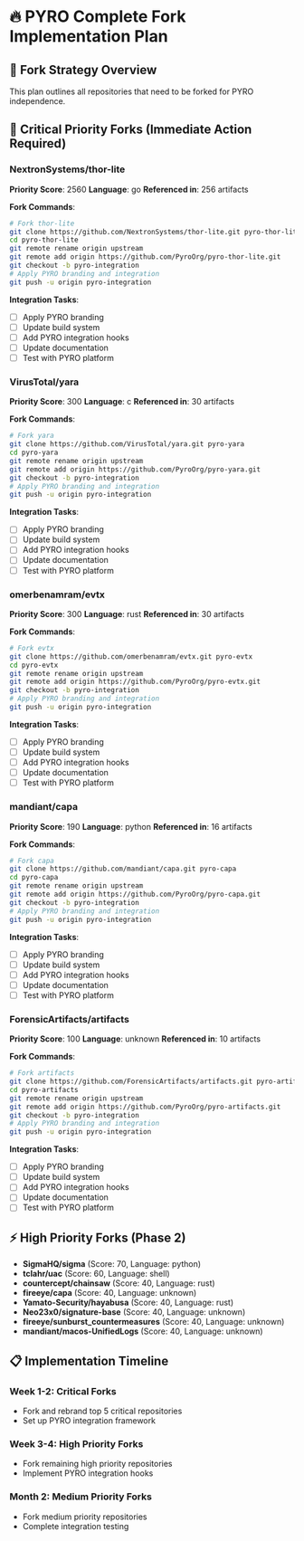 # 🔥 PYRO Complete Fork Implementation Plan

## 🎯 Fork Strategy Overview

This plan outlines all repositories that need to be forked for PYRO independence.

## 🚨 Critical Priority Forks (Immediate Action Required)

### NextronSystems/thor-lite

**Priority Score**: 2560
**Language**: go
**Referenced in**: 256 artifacts

**Fork Commands**:
```bash
# Fork thor-lite
git clone https://github.com/NextronSystems/thor-lite.git pyro-thor-lite
cd pyro-thor-lite
git remote rename origin upstream
git remote add origin https://github.com/PyroOrg/pyro-thor-lite.git
git checkout -b pyro-integration
# Apply PYRO branding and integration
git push -u origin pyro-integration
```

**Integration Tasks**:
- [ ] Apply PYRO branding
- [ ] Update build system
- [ ] Add PYRO integration hooks
- [ ] Update documentation
- [ ] Test with PYRO platform

### VirusTotal/yara

**Priority Score**: 300
**Language**: c
**Referenced in**: 30 artifacts

**Fork Commands**:
```bash
# Fork yara
git clone https://github.com/VirusTotal/yara.git pyro-yara
cd pyro-yara
git remote rename origin upstream
git remote add origin https://github.com/PyroOrg/pyro-yara.git
git checkout -b pyro-integration
# Apply PYRO branding and integration
git push -u origin pyro-integration
```

**Integration Tasks**:
- [ ] Apply PYRO branding
- [ ] Update build system
- [ ] Add PYRO integration hooks
- [ ] Update documentation
- [ ] Test with PYRO platform

### omerbenamram/evtx

**Priority Score**: 300
**Language**: rust
**Referenced in**: 30 artifacts

**Fork Commands**:
```bash
# Fork evtx
git clone https://github.com/omerbenamram/evtx.git pyro-evtx
cd pyro-evtx
git remote rename origin upstream
git remote add origin https://github.com/PyroOrg/pyro-evtx.git
git checkout -b pyro-integration
# Apply PYRO branding and integration
git push -u origin pyro-integration
```

**Integration Tasks**:
- [ ] Apply PYRO branding
- [ ] Update build system
- [ ] Add PYRO integration hooks
- [ ] Update documentation
- [ ] Test with PYRO platform

### mandiant/capa

**Priority Score**: 190
**Language**: python
**Referenced in**: 16 artifacts

**Fork Commands**:
```bash
# Fork capa
git clone https://github.com/mandiant/capa.git pyro-capa
cd pyro-capa
git remote rename origin upstream
git remote add origin https://github.com/PyroOrg/pyro-capa.git
git checkout -b pyro-integration
# Apply PYRO branding and integration
git push -u origin pyro-integration
```

**Integration Tasks**:
- [ ] Apply PYRO branding
- [ ] Update build system
- [ ] Add PYRO integration hooks
- [ ] Update documentation
- [ ] Test with PYRO platform

### ForensicArtifacts/artifacts

**Priority Score**: 100
**Language**: unknown
**Referenced in**: 10 artifacts

**Fork Commands**:
```bash
# Fork artifacts
git clone https://github.com/ForensicArtifacts/artifacts.git pyro-artifacts
cd pyro-artifacts
git remote rename origin upstream
git remote add origin https://github.com/PyroOrg/pyro-artifacts.git
git checkout -b pyro-integration
# Apply PYRO branding and integration
git push -u origin pyro-integration
```

**Integration Tasks**:
- [ ] Apply PYRO branding
- [ ] Update build system
- [ ] Add PYRO integration hooks
- [ ] Update documentation
- [ ] Test with PYRO platform

## ⚡ High Priority Forks (Phase 2)

- **SigmaHQ/sigma** (Score: 70, Language: python)
- **tclahr/uac** (Score: 60, Language: shell)
- **countercept/chainsaw** (Score: 40, Language: rust)
- **fireeye/capa** (Score: 40, Language: unknown)
- **Yamato-Security/hayabusa** (Score: 40, Language: rust)
- **Neo23x0/signature-base** (Score: 40, Language: unknown)
- **fireeye/sunburst_countermeasures** (Score: 40, Language: unknown)
- **mandiant/macos-UnifiedLogs** (Score: 40, Language: unknown)

## 📋 Implementation Timeline

### Week 1-2: Critical Forks
- Fork and rebrand top 5 critical repositories
- Set up PYRO integration framework

### Week 3-4: High Priority Forks
- Fork remaining high priority repositories
- Implement PYRO integration hooks

### Month 2: Medium Priority Forks
- Fork medium priority repositories
- Complete integration testing

